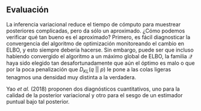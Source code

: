 ## Evaluación

La inferencia variacional reduce el tiempo de cómputo para muestrear posteriores complicadas, pero da sólo un aproximado. ¿Cómo podemos verificar qué tan bueno es el aproximado? Primero, es fácil diagnosticar la convergencia del algoritmo de optimización monitoreando el cambio en $\mathrm{ELBO}$, y esto siempre debería hacerse. Sin embargo, puede ser que incluso habiendo convergido el algoritmo a un máximo global de $\mathrm{ELBO}$, la familia  $\mathscr{Q}$ haya sido elegido tan desafortunadamente que aún el óptimo es malo o que por la poca penalización que $D_{KL}(q\ ||\ p)$ le pone a las colas ligeras tenagmos una densidad muy distinta a la verdadera.

Yao *et al.* (2018) proponen dos diagnósticos cuantitativos, uno para la calidad de la posterior variacional y otro para el sesgo de un estimador puntual bajo tal posterior. 

